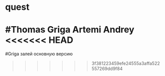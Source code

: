 # quest
#Thomas Griga Artemi Andrey
<<<<<<< HEAD
=======
#Griga залей основную версию

>>>>>>> 3f381223459efe24555a3affa522557269dd9f84
